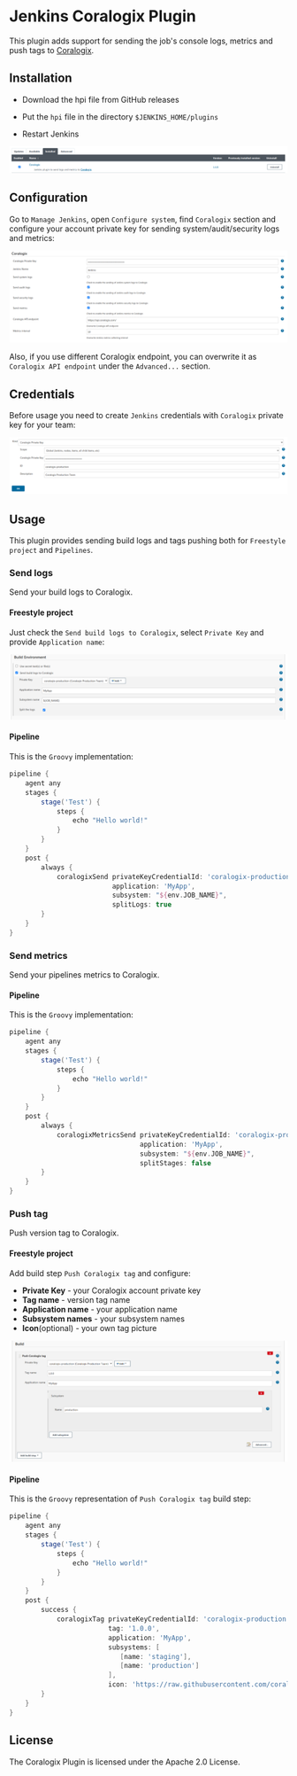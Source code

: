 # Jenkins Coralogix Plugin

This plugin adds support for sending the job's console logs, metrics and
push tags to [Coralogix](https://coralogix.com/).

## Installation

* Download the hpi file from GitHub releases

* Put the ``hpi`` file in the directory ``$JENKINS_HOME/plugins``

* Restart Jenkins

![Coralogix Plugin](docs/images/coralogix_plugin.png)

## Configuration

Go to ``Manage Jenkins``, open ``Configure system``,
find ``Coralogix`` section and configure your account private key
for sending system/audit/security logs and metrics:

![Coralogix Configuration](docs/images/coralogix_global_configuration.png)

Also, if you use different Coralogix endpoint, you can overwrite it
as ``Coralogix API endpoint`` under the ``Advanced...`` section.

## Credentials

Before usage you need to create ``Jenkins`` credentials with
``Coralogix`` private key for your team:

![Coralogix Configuration](docs/images/coralogix_credentials.png)

## Usage

This plugin provides sending build logs and tags pushing
both for ``Freestyle project`` and ``Pipelines``.

### Send logs

Send your build logs to Coralogix.

#### Freestyle project

Just check the ``Send build logs to Coralogix``,
select ``Private Key`` and provide ``Application name``:

![Coralogix Logs](docs/images/coralogix_send_logs.png)

#### Pipeline

This is the ``Groovy`` implementation:

```groovy
pipeline {
    agent any
    stages {
        stage('Test') {
            steps {
                echo "Hello world!"
            }
        }
    }
    post {
        always {
            coralogixSend privateKeyCredentialId: 'coralogix-production',
                          application: 'MyApp',
                          subsystem: "${env.JOB_NAME}",
                          splitLogs: true
        }
    }
}
```

### Send metrics

Send your pipelines metrics to Coralogix.

#### Pipeline

This is the ``Groovy`` implementation:

```groovy
pipeline {
    agent any
    stages {
        stage('Test') {
            steps {
                echo "Hello world!"
            }
        }
    }
    post {
        always {
            coralogixMetricsSend privateKeyCredentialId: 'coralogix-production',
                                 application: 'MyApp',
                                 subsystem: "${env.JOB_NAME}",
                                 splitStages: false
        }
    }
}
```

### Push tag

Push version tag to Coralogix.

#### Freestyle project

Add build step ``Push Coralogix tag`` and configure:

* **Private Key** - your Coralogix account private key
* **Tag name** - version tag name
* **Application name** - your application name
* **Subsystem names** - your subsystem names
* **Icon**(optional) - your own tag picture

![Coralogix Tag](docs/images/coralogix_push_tag.png)

#### Pipeline

This is the ``Groovy`` representation of ``Push Coralogix tag`` build step:

```groovy
pipeline {
    agent any
    stages {
        stage('Test') {
            steps {
                echo "Hello world!"
            }
        }
    }
    post {
        success {
            coralogixTag privateKeyCredentialId: 'coralogix-production',
                         tag: '1.0.0',
                         application: 'MyApp',
                         subsystems: [
                            [name: 'staging'],
                            [name: 'production']
                         ],
                         icon: 'https://raw.githubusercontent.com/coralogix/jenkins-coralogix-plugin/master/docs/images/logo.svg'
        }
    }
}
```

## License

The Coralogix Plugin is licensed under the Apache 2.0 License.